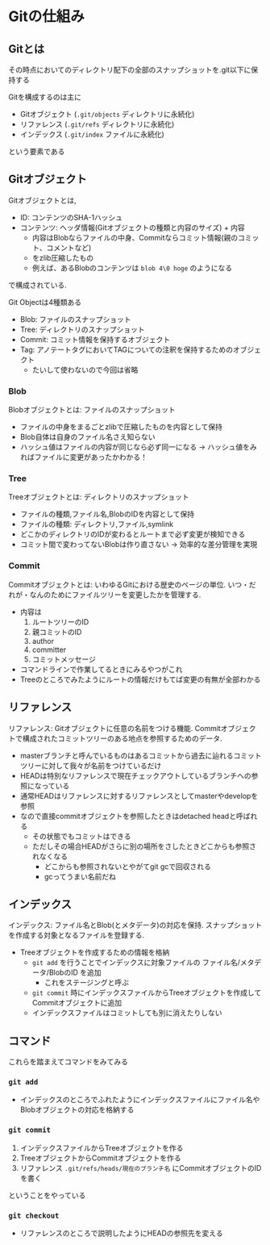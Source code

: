 # Gitの仕組み

## Gitとは

その時点においてのディレクトリ配下の全部のスナップショットを.git以下に保持する

Gitを構成するのは主に

- Gitオブジェクト (`.git/objects` ディレクトリに永続化)
- リファレンス (`.git/refs` ディレクトリに永続化)
- インデックス (`.git/index` ファイルに永続化)

という要素である

## Gitオブジェクト

Gitオブジェクトとは,

- ID: コンテンツのSHA-1ハッシュ
- コンテンツ: ヘッダ情報(Gitオブジェクトの種類と内容のサイズ) + 内容
    - 内容はBlobならファイルの中身、Commitならコミット情報(親のコミット、コメントなど)
    - をzlib圧縮したもの
    - 例えば、あるBlobのコンテンツは `blob 4\0 hoge` のようになる

で構成されている.

Git Objectは4種類ある

- Blob: ファイルのスナップショット
- Tree: ディレクトリのスナップショット
- Commit: コミット情報を保持するオブジェクト
- Tag: アノテートタグにおいてTAGについての注釈を保持するためのオブジェクト
    - たいして使わないので今回は省略

### Blob

Blobオブジェクトとは: ファイルのスナップショット

- ファイルの中身をまるごとzlibで圧縮したものを内容として保持
- Blob自体は自身のファイル名さえ知らない
- ハッシュ値はファイルの内容が同じなら必ず同一になる -> ハッシュ値をみればファイルに変更があったかわかる！

### Tree

Treeオブジェクトとは: ディレクトリのスナップショット

- ファイルの種類,ファイル名,BlobのIDを内容として保持
- ファイルの種類: ディレクトリ,ファイル,symlink
- どこかのディレクトリのIDが変わるとルートまで必ず変更が検知できる
- コミット間で変わってないBlobは作り直さない -> 効率的な差分管理を実現

### Commit

Commitオブジェクトとは: いわゆるGitにおける歴史のページの単位. いつ・だれが・なんのためにファイルツリーを変更したかを管理する.

- 内容は
    1. ルートツリーのID
    2. 親コミットのID
    3. author
    4. committer
    5. コミットメッセージ
- コマンドラインで作業してるときにみるやつがこれ
- Treeのところでみたようにルートの情報だけもてば変更の有無が全部わかる

## リファレンス

リファレンス: Gitオブジェクトに任意の名前をつける機能. Commitオブジェクトで構成されたコミットツリーのある地点を参照するためのデータ.

- masterブランチと呼んでいるものはあるコミットから過去に辿れるコミットツリーに対して我々が名前をつけているだけ
- HEADは特別なリファレンスで現在チェックアウトしているブランチへの参照になっている
- 通常HEADはリファレンスに対するリファレンスとしてmasterやdevelopを参照
- なので直接commitオブジェクトを参照したときはdetached headと呼ばれる
    - その状態でもコミットはできる
    - ただしその場合HEADがさらに別の場所をさしたときどこからも参照されなくなる
        - どこからも参照されないとやがてgit gcで回収される
        - gcってうまい名前だね

## インデックス

インデックス: ファイル名とBlob(とメタデータ)の対応を保持. スナップショットを作成する対象となるファイルを登録する.

- Treeオブジェクトを作成するための情報を格納
    - `git add` を行うことでインデックスに対象ファイルの ファイル名/メタデータ/BlobのID を追加
        - これをステージングと呼ぶ
    - `git commit` 時にインデックスファイルからTreeオブジェクトを作成してCommitオブジェクトに追加
    - インデックスファイルはコミットしても別に消えたりしない

## コマンド

これらを踏まえてコマンドをみてみる

### `git add`

- インデックスのところでふれたようにインデックスファイルにファイル名やBlobオブジェクトの対応を格納する

### `git commit`

1. インデックスファイルからTreeオブジェクトを作る
2. TreeオブジェクトからCommitオブジェクトを作る
3. リファレンス `.git/refs/heads/現在のブランチ名` にCommitオブジェクトのIDを書く

ということをやっている

### `git checkout`

- リファレンスのところで説明したようにHEADの参照先を変える
